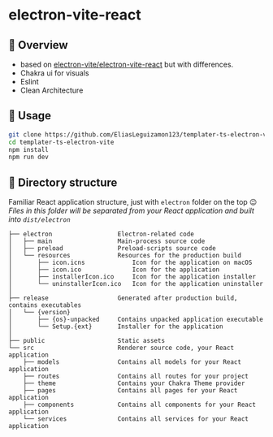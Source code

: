 # electron-vite-react

## 👀 Overview
- based on [electron-vite/electron-vite-react](https://github.com/electron-vite/electron-vite-react) but with differences.
- Chakra ui for visuals
- Eslint
- Clean Architecture

## 🛫 Usage

```sh
git clone https://github.com/EliasLeguizamon123/templater-ts-electron-vite
cd templater-ts-electron-vite
npm install
npm run dev
```
## 📂 Directory structure

Familiar React application structure, just with `electron` folder on the top :wink:  
*Files in this folder will be separated from your React application and built into `dist/electron`*  

```tree
├── electron                  Electron-related code
│   ├── main                  Main-process source code
│   ├── preload               Preload-scripts source code
│   └── resources             Resources for the production build
│       ├── icon.icns             Icon for the application on macOS
│       ├── icon.ico              Icon for the application
│       ├── installerIcon.ico     Icon for the application installer
│       └── uninstallerIcon.ico   Icon for the application uninstaller
│
├── release                   Generated after production build, contains executables
│   └── {version}
│       ├── {os}-unpacked     Contains unpacked application executable
│       └── Setup.{ext}       Installer for the application
│
├── public                    Static assets
└── src                       Renderer source code, your React application
    ├── models                Contains all models for your React application
    ├── routes                Contains all routes for your project
    ├── theme                 Contains your Chakra Theme provider 
    ├── pages                 Contains all pages for your React application
    ├── components            Contains all components for your React application
    └── services              Contains all services for your React application
```
